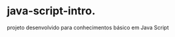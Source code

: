  # java-script-intro.  
    
projeto desenvolvido para conhecimentos básico em Java Script

<h1>   </ h1>
 